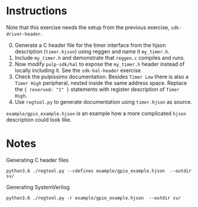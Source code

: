 # Instructions
Note that this exercise needs the setup from the previous exercise,
`sdk-driver-header`.

0. Generate a C header file for the timer interface from the hjson description (`timer.hjson`) 
   using reggen and name it `my_timer.h`.
1. Include `my_timer.h` and demonstrate that `reggen.c` compiles and runs.
2. Now modify `pulp-sdk/hal` to expose the `my_timer.h` header instead of
   locally including it. See the `sdk-hal-header` exercise.
3. Check the pulpissimo documentation. Besides `Timer Low` there is also a
   `Timer High` peripheral, nested inside the same address space. Replace the `{
   reserved: "1" }` statements with register description of `Timer High`.
4. Use `regtool.py` to generate documentation using `timer.hjson` as source.

`example/gpio_example.hjson` is an example how a more complicated `hjson` description
could look like.

# Notes
Generating C header files

```
python3.6 ./regtool.py --cdefines example/gpio_example.hjson  --outdir sv/
```

Generating SystemVerilog
```
python3.6 ./regtool.py -r example/gpio_example.hjson  --outdir sv/
```
